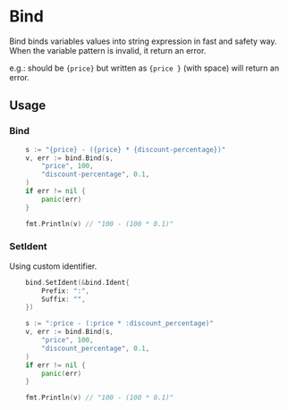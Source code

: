# Bind
Bind binds variables values into string expression in fast and safety way. When the variable pattern is invalid, it return an error.

e.g.: should be `{price}` but written as `{price }` (with space) will return an error.


## Usage
### Bind
```go
    s := "{price} - ({price} * {discount-percentage})"
    v, err := bind.Bind(s,
        "price", 100,
        "discount-percentage", 0.1,
    )
    if err != nil {
        panic(err)
    }

    fmt.Println(v) // "100 - (100 * 0.1)"
```

### SetIdent
Using custom identifier.
```go
    bind.SetIdent(&bind.Ident{
        Prefix: ":", 
        Suffix: "",
    })

    s := ":price - (:price * :discount_percentage)"
    v, err := bind.Bind(s,
        "price", 100,
        "discount_percentage", 0.1,
    )
    if err != nil {
        panic(err)
    }

    fmt.Println(v) // "100 - (100 * 0.1)"
```
